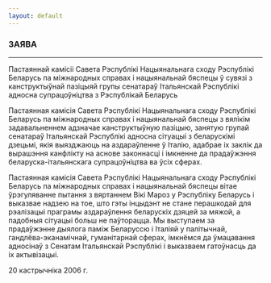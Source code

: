 ```yaml
---
layout: default
---
```


### ЗАЯВА

****

<span class="underline"></span>

Пастаяннай камісіі Савета Рэспублікі Нацыянальнага сходу Рэспублікі
Беларусь па міжнародных справах і нацыянальнай бяспецы ў сувязі з
канструктыўнай пазіцыяй групы сенатараў Iтальянскай Рэспублікі адносна
супрацоўніцтва з Рэспублікай Беларусь

Пастаянная камісія Савета Рэспублікі Нацыянальнага сходу Рэспублікі
Беларусь па міжнародных справах і нацыянальнай бяспецы з вялікім
задавальненнем адзначае канструктыўную пазіцыю, занятую групай
сенатараў Iтальянскай Рэспублікі адносна сітуацыі з беларускімі
дзецьмі, якія выязджаюць на аздараўленне ў Iталію, адабрае іх заклік
да вырашэння канфлікту на аснове законнасці і імкненне да прадаўжэння
беларуска-італьянскага супрацоўніцтва ва ўсіх сферах.

Пастаянная камісія Савета Рэспублікі Нацыянальнага сходу Рэспублікі
Беларусь па міжнародных справах і нацыянальнай бяспецы вітае
ўрэгуляванне пытання з вяртаннем Вікі Мароз у Рэспубліку Беларусь
і выказвае надзею на тое, што гэты інцыдэнт не стане перашкодай для
рэалізацыі праграмы аздараўлення беларускіх дзяцей за мяжой, а
падобныя сітуацыі больш не паўторацца. Мы выступаем за прадаўжэнне
дыялога паміж Беларуссю і Iталіяй у палітычнай, гандлёва-эканамічнай,
гуманітарнай сферах, імкнёмся да ўмацавання адносінаў з Сенатам
Iтальянскай Рэспублікі і выказваем гатоўнасць да іх актывізацыі.

20 кастрычніка 2006 г.
